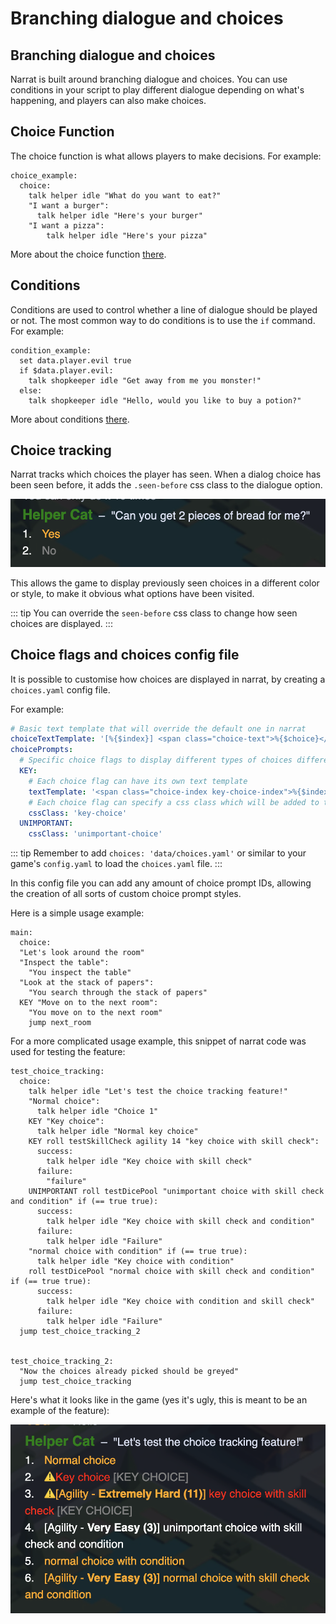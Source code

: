 # Branching dialogue and choices

## Branching dialogue and choices

Narrat is built around branching dialogue and choices. You can use conditions in your script to play different dialogue depending on what's happening, and players can also make choices.

## Choice Function

The choice function is what allows players to make decisions. For example:

```narrat
choice_example:
  choice:
    talk helper idle "What do you want to eat?"
    "I want a burger":
      talk helper idle "Here's your burger"
    "I want a pizza":
        talk helper idle "Here's your pizza"
```

More about the choice function [there](../commands/choice-function.md).

## Conditions

Conditions are used to control whether a line of dialogue should be played or not. The most common way to do conditions is to use the `if` command. For example:

```narrat
condition_example:
  set data.player.evil true
  if $data.player.evil:
    talk shopkeeper idle "Get away from me you monster!"
  else:
    talk shopkeeper idle "Hello, would you like to buy a potion?"
```

More about conditions [there](../commands/if-function.md).

## Choice tracking

Narrat tracks which choices the player has seen. When a dialog choice has been seen before, it adds the `.seen-before` css class to the dialogue option.

![Grey tracked choice](./branching/tracked-choice.png)

This allows the game to display previously seen choices in a different color or style, to make it obvious what options have been visited.

::: tip
You can override the `seen-before` css class to change how seen choices are displayed.
:::

## Choice flags and choices config file

It is possible to customise how choices are displayed in narrat, by creating a `choices.yaml` config file.

For example:

```yaml
# Basic text template that will override the default one in narrat
choiceTextTemplate: '[%{$index}] <span class="choice-text">%{$choice}</span>'
choicePrompts:
  # Specific choice flags to display different types of choices differently
  KEY:
    # Each choice flag can have its own text template
    textTemplate: '<span class="choice-index key-choice-index">%{$index}. </span>⚠️%{$choice} <span style="color:grey;">[KEY CHOICE]</span>'
    # Each choice flag can specify a css class which will be added to the choice line
    cssClass: 'key-choice'
  UNIMPORTANT:
    cssClass: 'unimportant-choice'
```

::: tip
Remember to add `choices: 'data/choices.yaml'` or similar to your game's `config.yaml` to load the `choices.yaml` file.
:::

In this config file you can add any amount of choice prompt IDs, allowing the creation of all sorts of custom choice prompt styles.

Here is a simple usage example:

```narrat
main:
  choice:
  "Let's look around the room"
  "Inspect the table":
    "You inspect the table"
  "Look at the stack of papers":
    "You search through the stack of papers"
  KEY "Move on to the next room":
    "You move on to the next room"
    jump next_room
```

For a more complicated usage example, this snippet of narrat code was used for testing the feature:

```narrat
test_choice_tracking:
  choice:
    talk helper idle "Let's test the choice tracking feature!"
    "Normal choice":
      talk helper idle "Choice 1"
    KEY "Key choice":
      talk helper idle "Normal key choice"
    KEY roll testSkillCheck agility 14 "key choice with skill check":
      success:
        talk helper idle "Key choice with skill check"
      failure:
        "failure"
    UNIMPORTANT roll testDicePool "unimportant choice with skill check and condition" if (== true true):
      success:
        talk helper idle "Key choice with skill check and condition"
      failure:
        talk helper idle "Failure"
    "normal choice with condition" if (== true true):
      talk helper idle "Key choice with condition"
    roll testDicePool "normal choice with skill check and condition" if (== true true):
      success:
        talk helper idle "Key choice with condition and skill check"
      failure:
        talk helper idle "Failure"
  jump test_choice_tracking_2


test_choice_tracking_2:
  "Now the choices already picked should be greyed"
  jump test_choice_tracking
```

Here's what it looks like in the game (yes it's ugly, this is meant to be an example of the feature):

![Complex choices with flags example](./branching/complex-choice.png)
